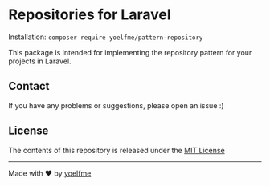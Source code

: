 # Repositories for Laravel

Installation: `composer require yoelfme/pattern-repository`

This package is intended for implementing the repository pattern for your projects in Laravel.

## Contact

If you have any problems or suggestions, please open an issue :)

## License

The contents of this repository is released under the [MIT License](http://opensource.org/licenses/MIT)

---

Made with :heart: by [yoelfme](https://github.com/yoelfme)
